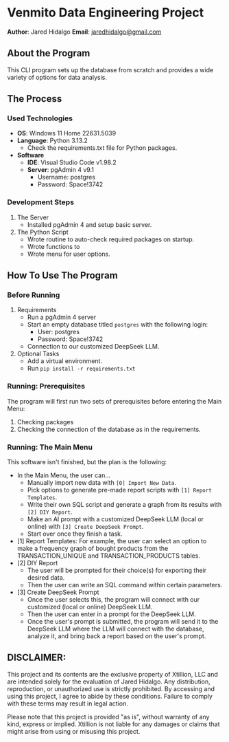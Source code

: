 # Venmito Data Engineering Project

**Author**: Jared Hidalgo
**Email**: jaredhidalgo@gmail.com

## About the Program

This CLI program sets up the database from scratch and provides a wide variety of options for data analysis.

## The Process

### Used Technologies

- **OS**: Windows 11 Home 22631.5039
- **Language**: Python 3.13.2
    - Check the requirements.txt file for Python packages.
- **Software**
    - **IDE**: Visual Studio Code v1.98.2
    - **Server**: pgAdmin 4 v9.1
        - Username: postgres
        - Password: Space!3742

### Development Steps

1. The Server
    - Installed pgAdmin 4 and setup basic server.
1. The Python Script
    - Wrote routine to auto-check required packages on startup.
    - Wrote functions to 
    - Wrote menu for user options.

## How To Use The Program

### Before Running

1. Requirements
    - Run a pgAdmin 4 server
    - Start an empty database titled `postgres` with the following login:
        - User: postgres
        - Password: Space!3742
    - Connection to our customized DeepSeek LLM.
1. Optional Tasks 
    - Add a virtual environment.
    - Run `pip install -r requirements.txt`

### Running: Prerequisites

The program will first run two sets of prerequisites before entering the Main Menu:
1. Checking packages
2. Checking the connection of the database as in the requirements.

### Running: The Main Menu

This software isn't finished, but the plan is the following:
- In the Main Menu, the user can...
    - Manually import new data with `[0] Import New Data`.
    - Pick options to generate pre-made report scripts with `[1] Report Templates`.
    - Write their own SQL script and generate a graph from its results with `[2] DIY Report`.
    - Make an AI prompt with a customized DeepSeek LLM (local or online) with `[3] Create DeepSeek Prompt`.
    - Start over once they finish a task.
- [1] Report Templates: For example, the user can select an option to make a frequency graph of bought products from the TRANSACTION_UNIQUE and TRANSACTION_PRODUCTS tables.
- [2] DIY Report
    - The user will be prompted for their choice(s) for exporting their desired data.
    - Then the user can write an SQL command within certain parameters.
- [3] Create DeepSeek Prompt
    - Once the user selects this, the program will connect with our customized (local or online) DeepSeek LLM.
    - Then the user can enter in a prompt for the DeepSeek LLM.
    - Once the user's prompt is submitted, the program will send it to the DeepSeek LLM where the LLM will connect with the database, analyze it, and bring back a report based on the user's prompt.

## DISCLAIMER:

This project and its contents are the exclusive property of Xtillion, LLC and are intended solely for the evaluation of Jared Hidalgo. Any distribution, reproduction, or unauthorized use is strictly prohibited. By accessing and using this project, I agree to abide by these conditions. Failure to comply with these terms may result in legal action.

Please note that this project is provided "as is", without warranty of any kind, express or implied. Xtillion is not liable for any damages or claims that might arise from using or misusing this project.
